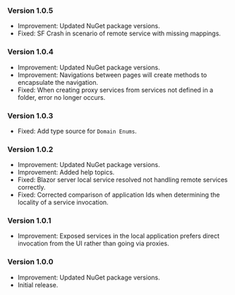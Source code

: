 ### Version 1.0.5

- Improvement: Updated NuGet package versions.
- Fixed: SF Crash in scenario of remote service with missing mappings.

### Version 1.0.4

- Improvement: Updated NuGet package versions.
- Improvement: Navigations between pages will create methods to encapsulate the navigation.
- Fixed: When creating proxy services from services not defined in a folder, error no longer occurs.

### Version 1.0.3

- Fixed: Add type source for `Domain Enums`.

### Version 1.0.2

- Improvement: Updated NuGet package versions.
- Improvement: Added help topics.
- Fixed: Blazor server local service resolved not handling remote services correctly.
- Fixed: Corrected comparison of application Ids when determining the locality of a service invocation.

### Version 1.0.1

- Improvement: Exposed services in the local application prefers direct invocation from the UI rather than going via proxies.

### Version 1.0.0

- Improvement: Updated NuGet package versions.
- Initial release.
